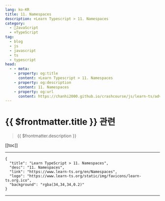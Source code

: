 ```yaml
---
lang: ko-KR
title: 11. Namespaces
description: ⚜Learn Typescript > 11. Namespaces
category: 
  - 🧶JavaScript
  - ⚜TypeScript
tag: 
  - blog
  - js
  - javascript
  - ts
  - typescript
head:
  - - meta:
    - property: og:title
      content: ⚜Learn Typescript > 11. Namespaces
    - property: og:description
      content: 11. Namespaces
    - property: og:url
      content: https://chanhi2000.github.io/crashcourse/js/learn-ts/advanced/11.html
---
```


# {{ $frontmatter.title }} 관련

> {{ $frontmatter.description }}

[[toc]]

---

```component VPCard
{
  "title": "Learn TypeScript > 11. Namespaces",
  "desc": "11. Namespaces",
  "link": "https://www.learn-ts.org/en/Namespaces",
  "logo": "https://www.learn-ts.org/static/img/favicons/learn-ts.org.ico",
  "background": "rgba(34,34,34,0.2)"
}
```

---

<TagLinks />